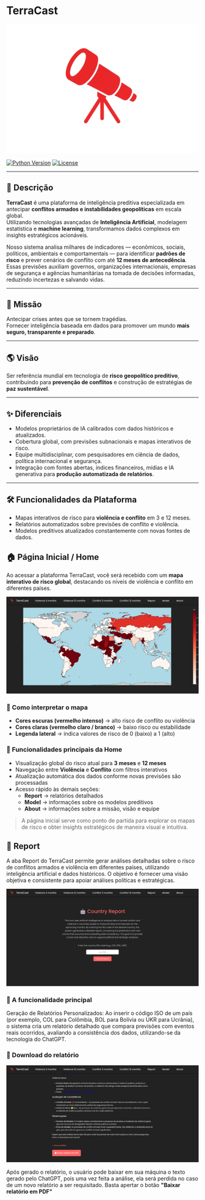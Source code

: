 # TerraCast

![Logo TerraCast](assets/logo.png)

[![Python Version](https://img.shields.io/badge/python-3.11-blue.svg)](https://www.python.org/)
[![License](https://img.shields.io/badge/license-MIT-green.svg)](LICENSE)

---

## 📌 Descrição

**TerraCast** é uma plataforma de inteligência preditiva especializada em antecipar **conflitos armados e instabilidades geopolíticas** em escala global.  
Utilizando tecnologias avançadas de **Inteligência Artificial**, modelagem estatística e **machine learning**, transformamos dados complexos em insights estratégicos acionáveis.

Nosso sistema analisa milhares de indicadores — econômicos, sociais, políticos, ambientais e comportamentais — para identificar **padrões de risco** e prever cenários de conflito com até **12 meses de antecedência**.  
Essas previsões auxiliam governos, organizações internacionais, empresas de segurança e agências humanitárias na tomada de decisões informadas, reduzindo incertezas e salvando vidas.

---

## 🚀 Missão

Antecipar crises antes que se tornem tragédias.  
Fornecer inteligência baseada em dados para promover um mundo **mais seguro, transparente e preparado**.

---

## 🌎 Visão

Ser referência mundial em tecnologia de **risco geopolítico preditivo**, contribuindo para **prevenção de conflitos** e construção de estratégias de **paz sustentável**.

---

## ✨ Diferenciais

- Modelos proprietários de IA calibrados com dados históricos e atualizados.  
- Cobertura global, com previsões subnacionais e mapas interativos de risco.  
- Equipe multidisciplinar, com pesquisadores em ciência de dados, política internacional e segurança.  
- Integração com fontes abertas, índices financeiros, mídias e IA generativa para **produção automatizada de relatórios**.

---

## 🛠️ Funcionalidades da Plataforma

- Mapas interativos de risco para **violência e conflito** em 3 e 12 meses.  
- Relatórios automatizados sobre previsões de conflito e violência.  
- Modelos preditivos atualizados constantemente com novas fontes de dados.  

## 🏠 Página Inicial / Home

Ao acessar a plataforma TerraCast, você será recebido com um **mapa interativo de risco global**, destacando os níveis de violência e conflito em diferentes países.  

![Mapa de Risco Global](assets/home.png)

### 🔹 Como interpretar o mapa

- **Cores escuras (vermelho intenso)** → alto risco de conflito ou violência  
- **Cores claras (vermelho claro / branco)** → baixo risco ou estabilidade  
- **Legenda lateral** → indica valores de risco de 0 (baixo) a 1 (alto)

### 🔹 Funcionalidades principais da Home

- Visualização global do risco atual para **3 meses** e **12 meses**  
- Navegação entre **Violência** e **Conflito** com filtros interativos  
- Atualização automática dos dados conforme novas previsões são processadas  
- Acesso rápido às demais seções:  
  - **Report** → relatórios detalhados  
  - **Model** → informações sobre os modelos preditivos  
  - **About** → informações sobre a missão, visão e equipe

> A página inicial serve como ponto de partida para explorar os mapas de risco e obter insights estratégicos de maneira visual e intuitiva.

## 📄  Report

A aba Report do TerraCast permite gerar análises detalhadas sobre o risco de conflitos armados e violência em diferentes países, utilizando inteligência artificial e dados históricos. O objetivo é fornecer uma visão objetiva e consistente para apoiar análises políticas e estratégicas.

![Aba Report](assets/report.png)

### 🔹 A funcionalidade principal

Geração de Relatórios Personalizados: Ao inserir o código ISO de um país (por exemplo, COL para Colômbia, BOL para Bolívia ou UKR para Ucrânia), o sistema cria um relatório detalhado que compara previsões com eventos reais ocorridos, avaliando a consistência dos dados, utilizando-se da tecnologia do ChatGPT.

### 🔹 Download do relatório

![Aba Report](assets/download.png)

Após gerado o relatório, o usuário pode baixar em sua máquina o texto gerado pelo ChatGPT, pois uma vez feita a análise, ela será perdida no caso de um novo relatório a ser requisitado. Basta apertar o botão **"Baixar relatório em PDF"**
